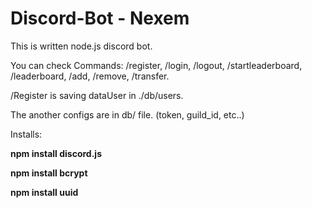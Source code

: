 # Discord-Bot - Nexem
This is written node.js discord bot. 

You can check Commands: /register, /login, /logout, /startleaderboard, /leaderboard, /add, /remove, /transfer. 

/Register is saving dataUser in ./db/users.

The another configs are in db/ file. (token, guild_id, etc..)

Installs:


**npm install discord.js**

**npm install bcrypt**

**npm install uuid**
